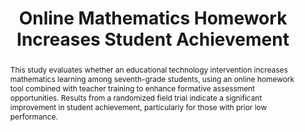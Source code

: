 ---
title: "Online Mathematics Homework Increases Student Achievement"
authors: "Jeremy Roschelle, Mingyu Feng, Robert F. Murphy, and Craig A. Mason"
paper_link: "https://doi.org/10.1177/2332858416673968"
abstract: >-
  This study evaluates whether an educational technology intervention increases
  mathematics learning among seventh-grade students, using an online homework 
  tool combined with teacher training to enhance formative assessment opportunities. 
  Results from a randomized field trial indicate a significant improvement in 
  student achievement, particularly for those with prior low performance.
publication_date: 2016-10-01
erct_level: 2
rct: true
pdf_link: "https://journals.sagepub.com/doi/pdf/10.1177/2332858416673968"
doi: "10.1177/2332858416673968"
journal: "AERA Open"
date_erct_check: "2025-04-17"
tags:
  - mathematics
  - K12
  - US
  - homework
  - online homework
  - EdTech
  - formative assessment
criteria:
  c:
    met: true
    explanation: "Randomization was conducted at the school level, fulfilling the class-level RCT requirement."
    quote: >-
      "Schools were placed into pairs with similar prior achievement 
      levels and enrollment sizes, and pairs were randomly assigned to 
      treatment and control." (p. 5)
    analysis: >-
      Relevant Quotes:
      
      1) "We conducted a randomized field trial with 2,850 seventh-grade
      mathematics students." (p. 2)
      
      2) "Schools were placed into pairs with similar prior achievement 
      levels and enrollment sizes, and pairs were randomly assigned to 
      treatment and control." (p. 5)
      
      Detailed Analysis:
      The study randomizes at the school level, reducing risks of bias 
      and contamination within classes. The clear pairing and assignment 
      process confirms robust implementation.

      Final sentence: The criterion is fully met.
  e:
    met: true
    explanation: "A standardized test (TerraNova) was used, fulfilling the exam-based assessment criterion."
    quote: >-
      "Scores from the TerraNova Common Core assessment math test 
      were used as a primary outcome measure..." (p. 5)
    analysis: >-
      Relevant Quotes:
      
      1) "...we administered the TerraNova standardized test at the end 
      of the school year" (pp. 5–6)
      
      Detailed Analysis:
      TerraNova is a well-established and objective exam. Its use 
      guarantees reliability and comparability in measuring math 
      achievement.

      Final sentence: The exam-based assessment criterion is met.
  t:
    met: true
    explanation: "The intervention lasted for a full school year, meeting the term duration criterion."
    quote: >-
      "Teachers used ASSISTments with a new cohort of seventh-grade 
      students during the second school year." (pp. 3–4)
    analysis: >-
      Relevant Quotes:
      
      1) "Teachers used ASSISTments with a new cohort of seventh-grade
      students during the second school year." (pp. 3–4)
      
      Detailed Analysis:
      The intervention spans an entire school year. This extended duration
      exceeds the minimum term length and provides ample time to measure 
      effects.

      Final sentence: The term duration criterion is fully met.
  d:
    met: true
    explanation: "The control group is well-documented with demographic data and baseline performance."
    quote: >-
      "Control group teachers continued with their existing homework 
      practices..." (p. 2)
    analysis: >-
      Relevant Quotes:
      
      1) "Control group teachers continued with their existing homework 
      practices" (p. 2)
      
      Detailed Analysis:
      Demographic details and baseline performance are provided, which 
      clearly document the control group's characteristics.

      Final sentence: The documented control group criterion is met.
  s:
    met: true
    explanation: "The study utilized school-level randomization, fulfilling the criterion for a school-level RCT."
    quote: >-
      "Schools were placed into pairs with similar prior achievement 
      levels and enrollment sizes, and pairs were randomly assigned to 
      treatment and control." (p. 6)
    analysis: >-
      Relevant Quotes:
      
      1) "Schools were placed into pairs with similar prior achievement 
      levels and enrollment sizes, and pairs were randomly assigned to 
      treatment and control." (p. 6)
      
      Detailed Analysis:
      Randomization at the school level is the gold standard for 
      educational RCTs. It minimizes bias and captures real-world 
      implementation factors.

      Final sentence: The school-level RCT criterion is fully met.
  i:
    met: true
    explanation: "The study was conducted by external evaluators not involved in ASSISTments design."
    quote: >-
      "None of the authors has a financial interest in ASSISTments..." (p. 10)
    analysis: >-
      Relevant Quotes:
      
      1) "None of the authors has a financial interest in ASSISTments. 
      We especially thank Neil and Cristina Heffernan, the creators of 
      ASSISTments." (p. 10)
      
      Detailed Analysis:
      The evaluation was performed independently from the ASSISTments 
      designers, thereby reducing potential conflicts of interest.

      Final sentence: The independent conduct criterion is met.
  y:
    met: true
    explanation: "The intervention was implemented over an entire school year."
    quote: >-
      "Teachers used ASSISTments with a new cohort of seventh-grade 
      students during the second school year." (pp. 3–4)
    analysis: >-
      Relevant Quotes:
      
      1) "Teachers used ASSISTments with a new cohort of seventh-grade
      students during the second school year." (pp. 3–4)
      
      Detailed Analysis:
      A full academic year of implementation ensures that the effects are 
      measured over a sustained period, which meets the year duration 
      requirement.

      Final sentence: The year duration criterion is met.
  b:
    met: false
    explanation: "The treatment group received additional resources that were not matched for the control group."
    quote: >-
      "The control group continued with existing homework practices..." (p. 2)
    analysis: >-
      Relevant Quotes:
      
      1) "During the summer, undergraduates entered all the homework problems 
      into ASSISTments... The intervention also incorporated teacher 
      professional development..." (pp. 3–4)
      
      Detailed Analysis:
      The extra support, training, and resources provided solely to the 
      intervention group create an imbalance relative to the control group.

      Final sentence: The balanced resources criterion is not met.
  r:
    met: false
    explanation: "No independent replication of the study was found."
    quote: null
    analysis: >-
      Relevant Quotes:
      
      None
      
      Detailed Analysis:
      While this study presents thorough and significant findings, there are no 
      external studies that replicate its results.

      Final sentence: The criterion is not met as no external replications were found.
  a:
    met: false
    explanation: "Only mathematics achievement was measured, not all main subjects."
    quote: null
    analysis: >-
      Relevant Quotes:
      
      None
      
      Detailed Analysis:
      The study only measures mathematics outcomes and omits other 
      core subjects, failing to assess overall academic performance.

      Final sentence: The all-subject exams criterion is not met.
  g:
    met: false
    explanation: "The study lacks evidence of tracking students until graduation."
    quote: null
    analysis: >-
      Relevant Quotes:
      
      None

      Detailed Analysis:
      The study did not address long-term tracking of outcomes for the student participants 
      beyond the academic year.

      Final sentence: The graduation tracking criterion is not met.
  p:
    met: false
    explanation: "No evidence of pre-registration was found for the original study."
    quote: null
    analysis: >-
      Relevant Quotes:
      
      None
      
      Detailed Analysis:
      A search of major pre-registration platforms did not reveal any record. 
      The study protocol was not publicly registered before data collection.

      Final sentence: The pre-registered criterion is not met.
---